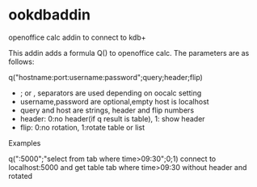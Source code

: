 # ookdbaddin
openoffice calc addin to connect to kdb+

This addin adds a formula Q() to openoffice calc.
The parameters are as follows:

q("hostname:port:username:password";query;header;flip)   

- ; or , separators are used depending on oocalc setting
- username,password are optional,empty host is localhost
- query and host are strings, header and flip numbers
- header: 0:no header(if q result is table), 1: show header
- flip: 0:no rotation, 1:rotate table or list

Examples

q(":5000";"select from tab where time>09:30";0;1)
connect to localhost:5000 and get table tab where time>09:30 without
header and rotated


